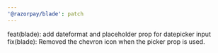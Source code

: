```yaml
---
'@razorpay/blade': patch
---
```


feat(blade): add dateformat and placeholder prop for datepicker input
fix(blade): Removed the chevron icon when the picker prop is used.
